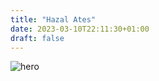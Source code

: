 ```yaml
---
title: "Hazal Ates"
date: 2023-03-10T22:11:30+01:00
draft: false
---
```


![hero](/images/main/fungi-01.png)